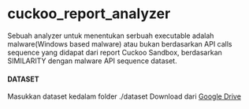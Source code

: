 # cuckoo_report_analyzer
Sebuah analyzer untuk menentukan serbuah executable adalah malware(Windows based malware) atau bukan berdasarkan API calls sequence yang didapat dari report Cuckoo Sandbox, berdasarkan SIMILARITY dengan malware API sequence dataset.


#### DATASET
Masukkan dataset kedalam folder ./dataset
Download dari [Google Drive](https://drive.google.com/open?id=1AqDiMJQfIhNzAhUCkH-rPK118NAcrBq3)

